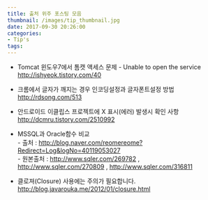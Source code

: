 ```yaml
---
title: 출처 위주 포스팅 모음
thumbnail: /images/tip_thumbnail.jpg
date: 2017-09-30 20:26:00
categories:
- Tip's
tags:
---
```

- Tomcat 윈도우7에서 톰캣 액세스 문제 - Unable to open the service
http://ishyeok.tistory.com/40

- 크롬에서 글자가 깨지는 경우 인코딩설정과 글자폰트설정 방법
http://rdsong.com/513

- 안드로이드 이클립스 프로젝트에 X 표시(에러) 발생시 확인 사항
http://dcmru.tistory.com/2510992

- MSSQL과 Oracle함수 비교  
\- 출처 : http://blog.naver.com/reomereome?Redirect=Log&logNo=40119053027  
\- 원본출처 : http://www.sqler.com/269782 , http://www.sqler.com/270809 , http://www.sqler.com/316811

- 클로져(Closure) 사용에는 주의가 필요합니다.
http://blog.javarouka.me/2012/01/closure.html
